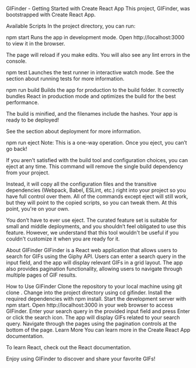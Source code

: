 GIFinder - Getting Started with Create React App
This project, GIFinder, was bootstrapped with Create React App.

Available Scripts
In the project directory, you can run:

npm start
Runs the app in development mode.
Open http://localhost:3000 to view it in the browser.

The page will reload if you make edits.
You will also see any lint errors in the console.

npm test
Launches the test runner in interactive watch mode.
See the section about running tests for more information.

npm run build
Builds the app for production to the build folder.
It correctly bundles React in production mode and optimizes the build for the best performance.

The build is minified, and the filenames include the hashes.
Your app is ready to be deployed!

See the section about deployment for more information.

npm run eject
Note: This is a one-way operation. Once you eject, you can’t go back!

If you aren't satisfied with the build tool and configuration choices, you can eject at any time. This command will remove the single build dependency from your project.

Instead, it will copy all the configuration files and the transitive dependencies (Webpack, Babel, ESLint, etc.) right into your project so you have full control over them. All of the commands except eject will still work, but they will point to the copied scripts, so you can tweak them. At this point, you're on your own.

You don’t have to ever use eject. The curated feature set is suitable for small and middle deployments, and you shouldn’t feel obligated to use this feature. However, we understand that this tool wouldn't be useful if you couldn't customize it when you are ready for it.

About GIFinder
GIFinder is a React web application that allows users to search for GIFs using the Giphy API. Users can enter a search query in the input field, and the app will display relevant GIFs in a grid layout. The app also provides pagination functionality, allowing users to navigate through multiple pages of GIF results.

How to Use GIFinder
Clone the repository to your local machine using git clone <repository-url>.
Change into the project directory using cd gifinder.
Install the required dependencies with npm install.
Start the development server with npm start.
Open http://localhost:3000 in your web browser to access GIFinder.
Enter your search query in the provided input field and press Enter or click the search icon.
The app will display GIFs related to your search query.
Navigate through the pages using the pagination controls at the bottom of the page.
Learn More
You can learn more in the Create React App documentation.

To learn React, check out the React documentation.

Enjoy using GIFinder to discover and share your favorite GIFs!
